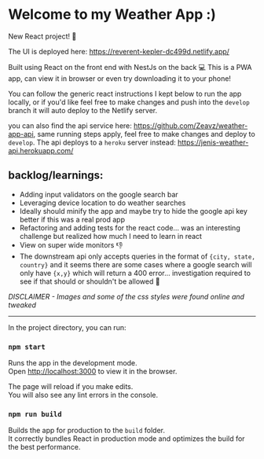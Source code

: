 # Welcome to my Weather App :)

New React project! 🙏

The UI is deployed here: https://reverent-kepler-dc499d.netlify.app/

Built using React on the front end with NestJs on the back 💻
This is a PWA app, can view it in browser or even try downloading it to your phone!

You can follow the generic react instructions I kept below to run the app locally, or if you'd like feel free to make changes and push into the `develop` branch it will auto deploy to the Netlify server.

you can also find the api service here: https://github.com/Zeavz/weather-app-api, same running steps apply, feel free to make changes and deploy to `develop`. The api deploys to a `heroku` server instead: https://jenis-weather-api.herokuapp.com/


## backlog/learnings:
- Adding input validators on the google search bar
- Leveraging device location to do weather searches
- Ideally should minify the app and maybe try to hide the google api key better if this was a real prod app
- Refactoring and adding tests for the react code... was an interesting challenge but realized how much I need to learn in react
- View on super wide monitors 👎
- The downstream api only accepts queries in the format of `{city, state, country}` and it seems there are some cases where a google search will only have `{x,y}` which will return a 400 error... investigation required to see if that should or shouldn't be allowed 🤔

*DISCLAIMER - Images and some of the css styles were found online and tweaked*

---

In the project directory, you can run:

### `npm start`

Runs the app in the development mode.\
Open [http://localhost:3000](http://localhost:3000) to view it in the browser.

The page will reload if you make edits.\
You will also see any lint errors in the console.

### `npm run build`

Builds the app for production to the `build` folder.\
It correctly bundles React in production mode and optimizes the build for the best performance.
